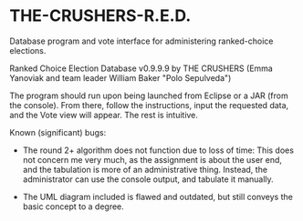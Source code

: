# THE-CRUSHERS-R.E.D.
Database program and vote interface for administering ranked-choice elections.

Ranked Choice Election Database v0.9.9.9
by THE CRUSHERS (Emma Yanoviak and team leader William Baker "Polo Sepulveda")

The program should run upon being launched from Eclipse or a JAR (from the console). From there, follow the instructions, input the requested data, and the Vote view will appear. The rest is intuitive.

Known (significant) bugs:

- The round 2+ algorithm does not function due to loss of time: This does not concern me very much, as the assignment is about the user end, and the tabulation is more of an administrative thing. Instead, the administrator can use the console output, and tabulate it manually.

- The UML diagram included is flawed and outdated, but still conveys the basic concept to a degree.

